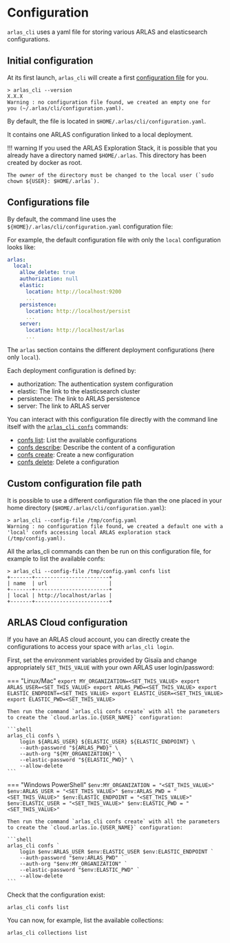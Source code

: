 # Configuration

`arlas_cli` uses a yaml file for storing various ARLAS and elasticsearch configurations. 

## Initial configuration

At its first launch, `arlas_cli` will create a first [configuration file](https://raw.githubusercontent.com/gisaia/arlas-cli/master/configuration.yaml) for you.

<!-- termynal -->
```shell
> arlas_cli --version
X.X.X
Warning : no configuration file found, we created an empty one for 
you (~/.arlas/cli/configuration.yaml).
```

By default, the file is located in `$HOME/.arlas/cli/configuration.yaml`.

It contains one ARLAS configuration linked to a local deployment.

!!! warning 
    If you used the ARLAS Exploration Stack, it is possible that you already have a directory named `$HOME/.arlas`. 
    This directory has been created by docker as root. 

    The owner of the directory must be changed to the local user (`sudo chown ${USER}: $HOME/.arlas`).


## Configurations file

By default, the command line uses the `${HOME}/.arlas/cli/configuration.yaml` configuration file:

For example, the default configuration file with only the `local` configuration looks like: 
```yaml
arlas:
  local:
    allow_delete: true
    authorization: null
    elastic:
      location: http://localhost:9200
      ...
    persistence:
      location: http://localhost/persist
      ...
    server:
      location: http://localhost/arlas
      ...
```

The `arlas` section contains the different deployment configurations (here only `local`).

Each deployment configuration is defined by:

- authorization: The authentication system configuration
- elastic: The link to the elasticsearch cluster
- persistence: The link to ARLAS persistence
- server: The link to ARLAS server

You can interact with this configuration file directly with the command line itself with the [`arlas_cli confs`](confs.md#configurations) commands:

- [confs list](confs.md#list): List the available configurations
- [confs describe](confs.md#describe): Describe the content of a configuration
- [confs create](confs.md#create): Create a new configuration
- [confs delete](confs.md#delete): Delete a configuration

## Custom configuration file path

It is possible to use a different configuration file than the one placed in your home directory (`$HOME/.arlas/cli/configuration.yaml`):

<!-- termynal -->
```shell
> arlas_cli --config-file /tmp/config.yaml        
Warning : no configuration file found, we created a default one with a 'local' confs accessing local ARLAS exploration stack (/tmp/config.yaml).
```

All the arlas_cli commands can then be run on this configuration file, for example to list the available confs:

<!-- termynal -->
```shell
> arlas_cli --config-file /tmp/config.yaml confs list
+-------+------------------------+
| name  | url                    |
+-------+------------------------+
| local | http://localhost/arlas |
+-------+------------------------+
```

## ARLAS Cloud configuration

If you have an ARLAS cloud account, you can directly create the configurations to access your space with `arlas_cli login`.

First, set the environment variables provided by Gisaïa and change appropriately `SET_THIS_VALUE` with your own ARLAS user login/password:

=== "Linux/Mac"
    ```
    export MY_ORGANIZATION=<SET_THIS_VALUE>
    export ARLAS_USER=<SET_THIS_VALUE>
    export ARLAS_PWD=<SET_THIS_VALUE>
    export ELASTIC_ENDPOINT=<SET_THIS_VALUE>
    export ELASTIC_USER=<SET_THIS_VALUE>
    export ELASTIC_PWD=<SET_THIS_VALUE>
    ```

    Then run the command `arlas_cli confs create` with all the parameters to create the `cloud.arlas.io.{USER_NAME}` configuration:

    ```shell
    arlas_cli confs \
        login ${ARLAS_USER} ${ELASTIC_USER} ${ELASTIC_ENDPOINT} \
        --auth-password "${ARLAS_PWD}" \
        --auth-org "${MY_ORGANIZATION}" \
        --elastic-password "${ELASTIC_PWD}" \
        --allow-delete
    ```

=== "Windows PowerShell"
    ```
    $env:MY_ORGANIZATION = "<SET_THIS_VALUE>"
    $env:ARLAS_USER = "<SET_THIS_VALUE>"
    $env:ARLAS_PWD = "<SET_THIS_VALUE>"
    $env:ELASTIC_ENDPOINT = "<SET_THIS_VALUE>"
    $env:ELASTIC_USER = "<SET_THIS_VALUE>"
    $env:ELASTIC_PWD = "<SET_THIS_VALUE>"
    ```

    Then run the command `arlas_cli confs create` with all the parameters to create the `cloud.arlas.io.{USER_NAME}` configuration:

    ```shell
    arlas_cli confs `
        login $env:ARLAS_USER $env:ELASTIC_USER $env:ELASTIC_ENDPOINT `
        --auth-password "$env:ARLAS_PWD" `
        --auth-org "$env:MY_ORGANIZATION" `
        --elastic-password "$env:ELASTIC_PWD" `
        --allow-delete
    ```

Check that the configuration exist:

```shell
arlas_cli confs list
```

You can now, for example, list the available collections:

```shell
arlas_cli collections list
```